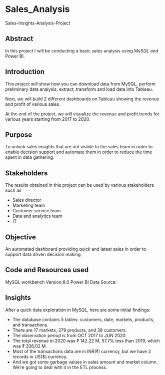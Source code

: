 # Sales_Analysis
Sales-Insights-Analysis-Project
## Abstract
In this project I will be conducting a basic sales analysis using MySQL and Power BI.

## Introduction
This project will show how you can download data from MySQL, perform preliminary data analysis, extract, transform and load data into Tableau.

Next, we will build 2 different dashboards on Tableau showing the revenue and profit of various sales.

At the end of the project, we will visualize the revenue and profit trends for various years starting from 2017 to 2020.

## Purpose
To unlock sales insights that are not visible to the sales team in order to enable decision support and automate them in order to reduce the time spent in data gathering.

## Stakeholders
The results obtained in this project can be used by various stakeholders such as

* Sales director
* Marketing team
* Customer service team
* Data and analytics team
* IT
 
## Objective
An automated dashboard providing quick and latest sales in order to support data driven decision making.

## Code and Resources used
MySQL workbench Version:8.0
Power BI
Data Source: 

## Insights
After a quick data exploration in MySQL, here are some initial findings:

* The database contains 5 tables: customers, date, markets, products, and transactions.
* There are 17 markets, 279 products, and 38 customers.
* The observation period is from OCT 2017 to JUN 2020.
* The total revenue in 2020 was ₹ 142.22 M, 57.7% less than 2019, which was ₹ 336.02 M.
* Most of the transactions data are in INR(₹) currency, but we have 2 records in US($) currency.
* And we got some garbage values in sales amount and market column. We’re going to deal with it in the ETL process.


